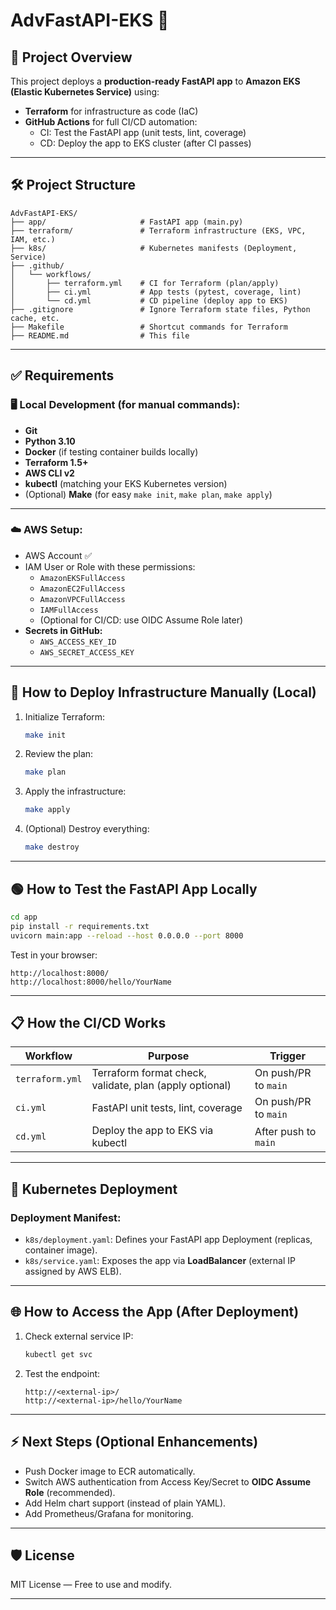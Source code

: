 
# AdvFastAPI-EKS 🚀

## 📌 Project Overview
This project deploys a **production-ready FastAPI app** to **Amazon EKS (Elastic Kubernetes Service)** using:
- **Terraform** for infrastructure as code (IaC)
- **GitHub Actions** for full CI/CD automation:
  - CI: Test the FastAPI app (unit tests, lint, coverage)
  - CD: Deploy the app to EKS cluster (after CI passes)

---

## 🛠️ Project Structure
```
AdvFastAPI-EKS/
├── app/                     # FastAPI app (main.py)
├── terraform/               # Terraform infrastructure (EKS, VPC, IAM, etc.)
├── k8s/                     # Kubernetes manifests (Deployment, Service)
├── .github/
│   └── workflows/
│       ├── terraform.yml    # CI for Terraform (plan/apply)
│       ├── ci.yml           # App tests (pytest, coverage, lint)
│       └── cd.yml           # CD pipeline (deploy app to EKS)
├── .gitignore               # Ignore Terraform state files, Python cache, etc.
├── Makefile                 # Shortcut commands for Terraform
├── README.md                # This file
```

---

## ✅ Requirements

### **🖥️ Local Development (for manual commands):**
- **Git**
- **Python 3.10**
- **Docker** (if testing container builds locally)
- **Terraform 1.5+**
- **AWS CLI v2**
- **kubectl** (matching your EKS Kubernetes version)
- (Optional) **Make** (for easy `make init`, `make plan`, `make apply`)

---

### **☁️ AWS Setup:**
- AWS Account ✅
- IAM User or Role with these permissions:
  - `AmazonEKSFullAccess`
  - `AmazonEC2FullAccess`
  - `AmazonVPCFullAccess`
  - `IAMFullAccess`
  - (Optional for CI/CD: use OIDC Assume Role later)
- **Secrets in GitHub:**
  - `AWS_ACCESS_KEY_ID`
  - `AWS_SECRET_ACCESS_KEY`

---

## 🚀 How to Deploy Infrastructure Manually (Local)

1. Initialize Terraform:
   ```bash
   make init
   ```
2. Review the plan:
   ```bash
   make plan
   ```
3. Apply the infrastructure:
   ```bash
   make apply
   ```
4. (Optional) Destroy everything:
   ```bash
   make destroy
   ```

---

## 🟢 How to Test the FastAPI App Locally

```bash
cd app
pip install -r requirements.txt
uvicorn main:app --reload --host 0.0.0.0 --port 8000
```

Test in your browser:
```
http://localhost:8000/
http://localhost:8000/hello/YourName
```

---

## 📋 How the CI/CD Works

| Workflow        | Purpose                            | Trigger           |
|-----------------|------------------------------------|-------------------|
| `terraform.yml` | Terraform format check, validate, plan (apply optional) | On push/PR to `main` |
| `ci.yml`        | FastAPI unit tests, lint, coverage | On push/PR to `main` |
| `cd.yml`        | Deploy the app to EKS via kubectl  | After push to `main` |

---

## 📂 Kubernetes Deployment

### **Deployment Manifest:**
- `k8s/deployment.yaml`: Defines your FastAPI app Deployment (replicas, container image).
- `k8s/service.yaml`: Exposes the app via **LoadBalancer** (external IP assigned by AWS ELB).

---

## 🌐 How to Access the App (After Deployment)
1. Check external service IP:
   ```bash
   kubectl get svc
   ```
2. Test the endpoint:
   ```
   http://<external-ip>/
   http://<external-ip>/hello/YourName
   ```

---

## ⚡ Next Steps (Optional Enhancements)
- Push Docker image to ECR automatically.
- Switch AWS authentication from Access Key/Secret to **OIDC Assume Role** (recommended).
- Add Helm chart support (instead of plain YAML).
- Add Prometheus/Grafana for monitoring.

---

## 🛡️ License
MIT License — Free to use and modify.

---
